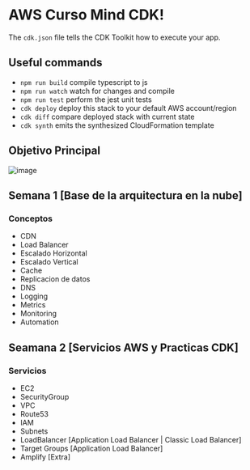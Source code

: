 # AWS Curso Mind CDK!


The `cdk.json` file tells the CDK Toolkit how to execute your app.

## Useful commands

 * `npm run build`   compile typescript to js
 * `npm run watch`   watch for changes and compile
 * `npm run test`    perform the jest unit tests
 * `cdk deploy`      deploy this stack to your default AWS account/region
 * `cdk diff`        compare deployed stack with current state
 * `cdk synth`       emits the synthesized CloudFormation template

## Objetivo Principal
![image](https://user-images.githubusercontent.com/7213379/143146596-67682471-1912-43b4-8b2b-42110f27c53e.png)

## Semana 1 [Base de la arquitectura en la nube]
### Conceptos
* CDN
* Load Balancer
* Escalado Horizontal
* Escalado Vertical
* Cache
* Replicacion de datos
* DNS
* Logging
* Metrics
* Monitoring
* Automation

## Seamana 2 [Servicios AWS y Practicas CDK]
### Servicios
* EC2
* SecurityGroup
* VPC
* Route53
* IAM
* Subnets
* LoadBalancer [Application Load Balancer | Classic Load Balancer]
* Target Groups [Application Load Balancer]
* Amplify [Extra]



